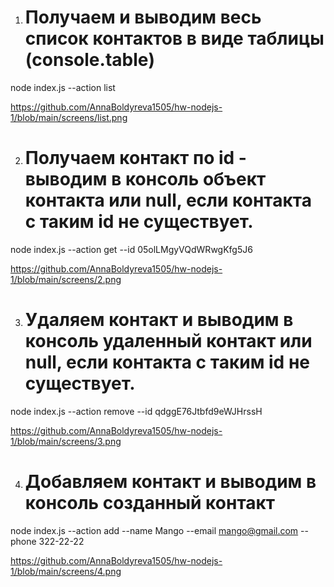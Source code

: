 1. # Получаем и выводим весь список контактов в виде таблицы (console.table)
node index.js --action list

https://github.com/AnnaBoldyreva1505/hw-nodejs-1/blob/main/screens/list.png


2. # Получаем контакт по id - выводим в консоль объект контакта или null, если контакта с таким id не существует.
node index.js --action get --id 05olLMgyVQdWRwgKfg5J6

https://github.com/AnnaBoldyreva1505/hw-nodejs-1/blob/main/screens/2.png


3. # Удаляем контакт и выводим в консоль удаленный контакт или null, если контакта с таким id не существует.
node index.js --action remove --id qdggE76Jtbfd9eWJHrssH

https://github.com/AnnaBoldyreva1505/hw-nodejs-1/blob/main/screens/3.png

4. # Добавляем контакт и выводим в консоль созданный контакт
node index.js --action add --name Mango --email mango@gmail.com --phone 322-22-22


https://github.com/AnnaBoldyreva1505/hw-nodejs-1/blob/main/screens/4.png

